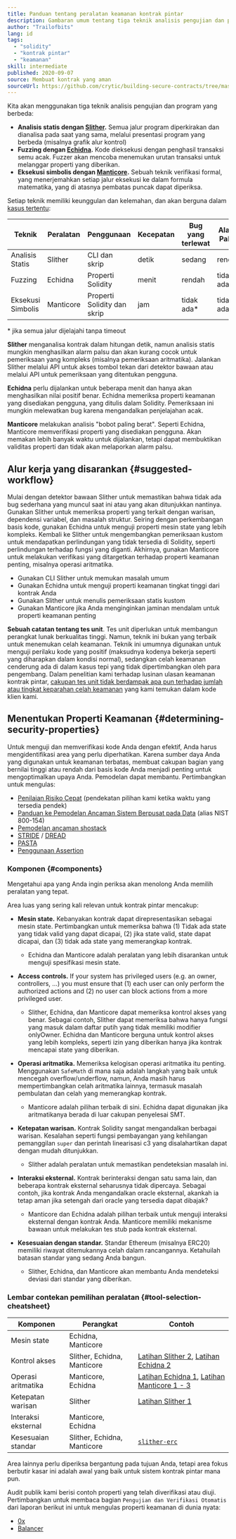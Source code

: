 ```yaml
---
title: Panduan tentang peralatan keamanan kontrak pintar
description: Gambaran umum tentang tiga teknik analisis pengujian dan program yang berbeda
author: "Trailofbits"
lang: id
tags:
  - "solidity"
  - "kontrak pintar"
  - "keamanan"
skill: intermediate
published: 2020-09-07
source: Membuat kontrak yang aman
sourceUrl: https://github.com/crytic/building-secure-contracts/tree/master/program-analysis
---
```


Kita akan menggunakan tiga teknik analisis pengujian dan program yang berbeda:

- **Analisis statis dengan [Slither](/developers/tutorials/how-to-use-slither-to-find-smart-contract-bugs/).** Semua jalur program diperkirakan dan dianalisa pada saat yang sama, melalui presentasi program yang berbeda (misalnya grafik alur kontrol)
- **Fuzzing dengan [Echidna](/developers/tutorials/how-to-use-echidna-to-test-smart-contracts/).** Kode dieksekusi dengan penghasil transaksi semu acak. Fuzzer akan mencoba menemukan urutan transaksi untuk melanggar properti yang diberikan.
- **Eksekusi simbolis dengan [Manticore](/developers/tutorials/how-to-use-manticore-to-find-smart-contract-bugs/).** Sebuah teknik verifikasi formal, yang menerjemahkan setiap jalur eksekusi ke dalam formula matematika, yang di atasnya pembatas puncak dapat diperiksa.

Setiap teknik memiliki keunggulan dan kelemahan, dan akan berguna dalam [kasus tertentu](#determining-security-properties):

| Teknik            | Peralatan | Penggunaan                  | Kecepatan | Bug yang terlewat | Alarm Palsu |
| ----------------- | --------- | --------------------------- | --------- | ----------------- | ----------- |
| Analisis Statis   | Slither   | CLI dan skrip               | detik     | sedang            | rendah      |
| Fuzzing           | Echidna   | Properti Solidity           | menit     | rendah            | tidak ada   |
| Eksekusi Simbolis | Manticore | Properti Solidity dan skrip | jam       | tidak ada\*       | tidak ada   |

\* jika semua jalur dijelajahi tanpa timeout

**Slither** menganalisa kontrak dalam hitungan detik, namun analisis statis mungkin menghasilkan alarm palsu dan akan kurang cocok untuk pemeriksaan yang kompleks (misalnya pemeriksaan aritmatika). Jalankan Slither melalui API untuk akses tombol tekan dari detektor bawaan atau melalui API untuk pemeriksaan yang ditentukan pengguna.

**Echidna** perlu dijalankan untuk beberapa menit dan hanya akan menghasilkan nilai positif benar. Echidna memeriksa properti keamanan yang disediakan pengguna, yang ditulis dalam Solidity. Pemeriksaan ini mungkin melewatkan bug karena mengandalkan penjelajahan acak.

**Manticore** melakukan analisis "bobot paling berat". Seperti Echidna, Manticore memverifikasi properti yang disediakan pengguna. Akan memakan lebih banyak waktu untuk dijalankan, tetapi dapat membuktikan validitas properti dan tidak akan melaporkan alarm palsu.

## Alur kerja yang disarankan \{#suggested-workflow}

Mulai dengan detektor bawaan Slither untuk memastikan bahwa tidak ada bug sederhana yang muncul saat ini atau yang akan ditunjukkan nantinya. Gunakan Slither untuk memeriksa properti yang terkait dengan warisan, dependensi variabel, dan masalah struktur. Seiring dengan perkembangan basis kode, gunakan Echidna untuk menguji properti mesin state yang lebih kompleks. Kembali ke Slither untuk mengembangkan pemeriksaan kustom untuk mendapatkan perlindungan yang tidak tersedia di Solidity, seperti perlindungan terhadap fungsi yang diganti. Akhirnya, gunakan Manticore untuk melakukan verifikasi yang ditargetkan terhadap properti keamanan penting, misalnya operasi aritmatika.

- Gunakan CLI Slither untuk memukan masalah umum
- Gunakan Echidna untuk menguji properti keamanan tingkat tinggi dari kontrak Anda
- Gunakan Slither untuk menulis pemeriksaan statis kustom
- Gunakan Manticore jika Anda menginginkan jaminan mendalam untuk properti keamanan penting

**Sebuah catatan tentang tes unit**. Tes unit diperlukan untuk membangun perangkat lunak berkualitas tinggi. Namun, teknik ini bukan yang terbaik untuk menemukan celah keamanan. Teknik ini umumnya digunakan untuk menguji perilaku kode yang positif (maksudnya kodenya bekerja seperti yang diharapkan dalam kondisi normal), sedangkan celah keamanan cenderung ada di dalam kasus tepi yang tidak dipertimbangkan oleh para pengembang. Dalam penelitian kami terhadap lusinan ulasan keamanan kontrak pintar, [cakupan tes unit tidak berdampak apa pun terhadap jumlah atau tingkat keparahan celah keamanan](https://blog.trailofbits.com/2019/08/08/246-findings-from-our-smart-contract-audits-an-executive-summary/) yang kami temukan dalam kode klien kami.

## Menentukan Properti Keamanan \{#determining-security-properties}

Untuk menguji dan memverifikasi kode Anda dengan efektif, Anda harus mengidentifikasi area yang perlu diperhatikan. Karena sumber daya Anda yang digunakan untuk keamanan terbatas, membuat cakupan bagian yang bernilai tinggi atau rendah dari basis kode Anda menjadi penting untuk mengoptimalkan upaya Anda. Pemodelan dapat membantu. Pertimbangkan untuk mengulas:

- [Penilaian Risiko Cepat](https://infosec.mozilla.org/guidelines/risk/rapid_risk_assessment.html) (pendekatan pilihan kami ketika waktu yang tersedia pendek)
- [Panduan ke Pemodelan Ancaman Sistem Berpusat pada Data](https://csrc.nist.gov/publications/detail/sp/800-154/draft) (alias NIST 800-154)
- [Pemodelan ancaman shostack](https://www.amazon.com/Threat-Modeling-Designing-Adam-Shostack/dp/1118809998)
- [STRIDE](<https://wikipedia.org/wiki/STRIDE_(security)>) / [DREAD](<https://wikipedia.org/wiki/DREAD_(risk_assessment_model)>)
- [PASTA](https://wikipedia.org/wiki/Threat_model#P.A.S.T.A.)
- [Penggunaan Assertion](https://blog.regehr.org/archives/1091)

### Komponen \{#components}

Mengetahui apa yang Anda ingin periksa akan menolong Anda memilih peralatan yang tepat.

Area luas yang sering kali relevan untuk kontrak pintar mencakup:

- **Mesin state.** Kebanyakan kontrak dapat direpresentasikan sebagai mesin state. Pertimbangkan untuk memeriksa bahwa (1) Tidak ada state yang tidak valid yang dapat dicapai, (2) jika state valid, state dapat dicapai, dan (3) tidak ada state yang memerangkap kontrak.

  - Echidna dan Manticore adalah peralatan yang lebih disarankan untuk menguji spesifikasi mesin state.

- **Access controls.** If your system has privileged users (e.g. an owner, controllers, ...) you must ensure that (1) each user can only perform the authorized actions and (2) no user can block actions from a more privileged user.

  - Slither, Echidna, dan Manticore dapat memeriksa kontrol akses yang benar. Sebagai contoh, Slither dapat memeriksa bahwa hanya fungsi yang masuk dalam daftar putih yang tidak memiliki modifier onlyOwner. Echidna dan Manticore berguna untuk kontrol akses yang lebih kompleks, seperti izin yang diberikan hanya jika kontrak mencapai state yang diberikan.

- **Operasi aritmatika.** Memeriksa kelogisan operasi aritmatika itu penting. Menggunakan `SafeMath` di mana saja adalah langkah yang baik untuk mencegah overflow/underflow, namun, Anda masih harus mempertimbangkan celah aritmatika lainnya, termasuk masalah pembulatan dan celah yang memerangkap kontrak.

  - Manticore adalah pilihan terbaik di sini. Echidna dapat digunakan jika aritmatikanya berada di luar cakupan penyelesai SMT.

- **Ketepatan warisan.** Kontrak Solidity sangat mengandalkan berbagai warisan. Kesalahan seperti fungsi pembayangan yang kehilangan pemanggilan `super` dan perintah linearisasi c3 yang disalahartikan dapat dengan mudah ditunjukkan.

  - Slither adalah peralatan untuk memastikan pendeteksian masalah ini.

- **Interaksi eksternal.** Kontrak berinteraksi dengan satu sama lain, dan beberapa kontrak eksternal seharusnya tidak dipercaya. Sebagai contoh, jika kontrak Anda mengandalkan oracle eksternal, akankah ia tetap aman jika setengah dari oracle yang tersedia dapat dibajak?

  - Manticore dan Echidna adalah pilihan terbaik untuk menguji interaksi eksternal dengan kontrak Anda. Manticore memiliki mekanisme bawaan untuk melakukan tes stub pada kontrak eksternal.

- **Kesesuaian dengan standar.** Standar Ethereum (misalnya ERC20) memiliki riwayat ditemukannya celah dalam rancangannya. Ketahuilah batasan standar yang sedang Anda bangun.
  - Slither, Echidna, dan Manticore akan membantu Anda mendeteksi deviasi dari standar yang diberikan.

### Lembar contekan pemilihan peralatan \{#tool-selection-cheatsheet}

| Komponen            | Perangkat                   | Contoh                                                                                                                                                                                                                                                       |
| ------------------- | --------------------------- | ------------------------------------------------------------------------------------------------------------------------------------------------------------------------------------------------------------------------------------------------------------ |
| Mesin state         | Echidna, Manticore          |                                                                                                                                                                                                                                                              |
| Kontrol akses       | Slither, Echidna, Manticore | [Latihan Slither 2](https://github.com/crytic/building-secure-contracts/blob/master/program-analysis/slither/exercise2.md), [Latihan Echidna 2](https://github.com/crytic/building-secure-contracts/blob/master/program-analysis/echidna/Exercise-2.md)      |
| Operasi aritmatika  | Manticore, Echidna          | [Latihan Echidna 1](https://github.com/crytic/building-secure-contracts/blob/master/program-analysis/echidna/Exercise-1.md), [Latihan Manticore 1 - 3](https://github.com/crytic/building-secure-contracts/tree/master/program-analysis/manticore/exercises) |
| Ketepatan warisan   | Slither                     | [Latihan Slither 1](https://github.com/crytic/building-secure-contracts/blob/master/program-analysis/slither/exercise1.md)                                                                                                                                   |
| Interaksi eksternal | Manticore, Echidna          |                                                                                                                                                                                                                                                              |
| Kesesuaian standar  | Slither, Echidna, Manticore | [`slither-erc`](https://github.com/crytic/slither/wiki/ERC-Conformance)                                                                                                                                                                                      |

Area lainnya perlu diperiksa bergantung pada tujuan Anda, tetapi area fokus berbutir kasar ini adalah awal yang baik untuk sistem kontrak pintar mana pun.

Audit publik kami berisi contoh properti yang telah diverifikasi atau diuji. Pertimbangkan untuk membaca bagian `Pengujian dan Verifikasi Otomatis` dari laporan berikut ini untuk mengulas properti keamanan di dunia nyata:

- [0x](https://github.com/trailofbits/publications/blob/master/reviews/0x-protocol.pdf)
- [Balancer](https://github.com/trailofbits/publications/blob/master/reviews/BalancerCore.pdf)
